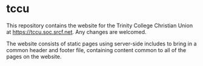 # tccu
This repository contains the website for the Trinity College Christian Union at https://tccu.soc.srcf.net. Any changes are welcomed.

The website consists of static pages using server-side includes to bring in a common header and footer file, containing content common to all of the pages on the website.
